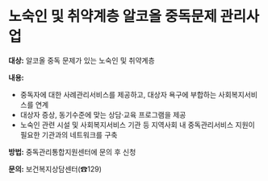 # 노숙인 및 취약계층 알코올 중독문제 관리사업

**대상:** 알코올 중독 문제가 있는 노숙인 및 취약계층

**내용:**
- 중독자에 대한 사례관리서비스를 제공하고, 대상자 욕구에 부합하는 사회복지서비스를 연계
- 대상자 증상, 동기수준에 맞는 상담·교육 프로그램을 제공
- 노숙인 관련 시설 및 사회복지서비스 기관 등 지역사회 내 중독관리서비스 지원이 필요한 기관과의 네트워크를 구축

**방법:** 중독관리통합지원센터에 문의 후 신청

**문의:** 보건복지상담센터(☎129)
